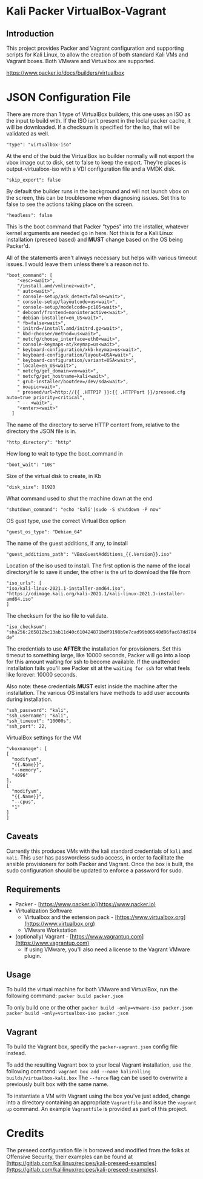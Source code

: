 # Kali Packer VirtualBox-Vagrant

## Introduction

This project provides Packer and Vagrant configuration and supporting scripts for Kali Linux, to allow the creation of both standard Kali VMs and Vagrant boxes. Both VMware and Virtualbox are supported.

[https://www.packer.io/docs/builders/virtualbox
](https://www.packer.io/docs/builders/virtualbox)


# JSON Configuration File


There are more than 1 type of VirtualBox builders, this one uses an ISO as the input to build with. If the ISO isn't present in the loclal packer cache, it will be downloaded. If a checksum is specified for the iso, that will be validated as well.

```"type": "virtualbox-iso"```

At the end of the buid the VirtualBox iso builder normally will not export the vbox image out to disk, set to false to keep the export. They're places is output-virtualbox-iso with a VDI configuration file and a VMDK disk.

```"skip_export": false```

By default the builder runs in the background and will not launch vbox on the screen, this can be troublesome when diagnosing issues. Set this to false to see the actions taking place on the screen.

```"headless": false```

This is the boot command that Packer "types" into the installer, whatever kernel arguments are needed go in here. Not this is for a Kali Linux installation (preseed based) and **MUST** change based on the OS being Packer'd.

All of the <wait> statements aren't always necessary but helps with various timeout issues. I would leave them unless there's a reason not to.

```
"boot_command": [
    "<esc><wait>",
    "/install.amd/vmlinuz<wait>",
    " auto<wait>",
    " console-setup/ask_detect=false<wait>",
    " console-setup/layoutcode=us<wait>",
    " console-setup/modelcode=pc105<wait>",
    " debconf/frontend=noninteractive<wait>",
    " debian-installer=en_US<wait>",
    " fb=false<wait>",
    " initrd=/install.amd/initrd.gz<wait>",
    " kbd-chooser/method=us<wait>",
    " netcfg/choose_interface=eth0<wait>",
    " console-keymaps-at/keymap=us<wait>",
    " keyboard-configuration/xkb-keymap=us<wait>",
    " keyboard-configuration/layout=USA<wait>",
    " keyboard-configuration/variant=USA<wait>",
    " locale=en_US<wait>",
    " netcfg/get_domain=vm<wait>",
    " netcfg/get_hostname=kali<wait>",
    " grub-installer/bootdev=/dev/sda<wait>",
    " noapic<wait>",
    " preseed/url=http://{{ .HTTPIP }}:{{ .HTTPPort }}/preseed.cfg auto=true priority=critical",
    " -- <wait>",
    "<enter><wait>"
  ]
```

The name of the directory to serve HTTP content from, relative to the directory the JSON file is in.

```"http_directory": "http"```

How long to wait to type the boot_command in

```"boot_wait": "10s"```

Size of the virtual disk to create, in Kb

```"disk_size": 81920```

What command used to shut the machine down at the end

```"shutdown_command": "echo 'kali'|sudo -S shutdown -P now"```

OS gust type, use the correct Virtual Box option

```"guest_os_type": "Debian_64"```

The name of the guest additions, if any, to install

```"guest_additions_path": "VBoxGuestAdditions_{{.Version}}.iso"```

Location of the iso used to install. The first option is the name of the local directory/file to save it under, the other is the url to download the file from

```
"iso_urls": [
"iso/kali-linux-2021.1-installer-amd64.iso",
"https://cdimage.kali.org/kali-2021.1/kali-linux-2021.1-installer-amd64.iso"
]
```

The checksum for the iso file to validate.

```"iso_checksum": "sha256:265812bc13ab11d40c610424871bdf9198b9e7cad99b06540d96fac67dd704de"```

The credentials to use **AFTER** the installation for provisioners. Set this timeout to something large, like 10000 seconds, Packer will go into a loop for this amount waiting for ssh to become available. If the unattended installation fails you'll see Packer sit at the `waiting for ssh` for what feels like forever: 10000 seconds.

Also note: these credentials **MUST** exist inside the machine after the installation. The various OS installers have methods to add user accounts during installation.

```
"ssh_password": "kali",
"ssh_username": "kali",
"ssh_timeout": "10000s",
"ssh_port": 22,
```

VirtualBox settings for the VM

```
"vboxmanage": [
[
  "modifyvm",
  "{{.Name}}",
  "--memory",
  "4096"
],
[
  "modifyvm",
  "{{.Name}}",
  "--cpus",
  "1"
]
]
```


## Caveats
Currently this produces VMs with the kali standard credentials of `kali` and `kali`. This user has passwordless sudo access, in order to facilitate the ansible provisioners for both Packer and Vagrant. Once the box is built, the sudo configuration should be updated to enforce a password for sudo.

## Requirements
* Packer - [https://www.packer.io](https://www.packer.io)
* Virtualization Software
    * Virtualbox and the extension pack - [https://www.virtualbox.org](https://www.virtualbox.org)
    * VMware Workstation
* (optionally) Vagrant - [https://www.vagrantup.com](https://www.vagrantup.com)
    * If using VMware, you'll also need a license to the Vagrant VMware plugin.

## Usage
To build the virtual machine for both VMware and VirtualBox, run the following command:
```packer build packer.json```

To only build one or the other
```packer build -only=vmware-iso packer.json```
```packer build -only=virtualbox-iso packer.json```

## Vagrant

To build the Vagrant box, specify the `packer-vagrant.json` config file instead.

To add the resulting Vagrant box to your local Vagrant installation, use the following command:
```vagrant box add --name kalirolling builds/virtualbox-kali.box```
The `--force` flag can be used to overwrite a previously built box with the same name.

To instantiate a VM with Vagrant using the box you've just added, change into a directory containing an appropriate `Vagrantfile` and issue the `vagrant up` command. An example `Vagrantfile` is provided as part of this project.

# Credits
The preseed configuration file is borrowed and modified from the folks at Offensive Security, their examples can be found at [https://gitlab.com/kalilinux/recipes/kali-preseed-examples](https://gitlab.com/kalilinux/recipes/kali-preseed-examples).
